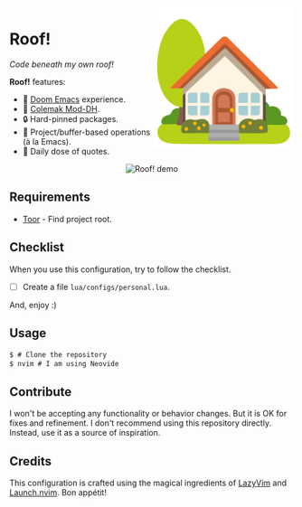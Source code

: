 <img src="docs/logo.svg" alt="Logos logo" width="250" align="right">

# Roof!

_Code beneath my own roof!_

**Roof!** features:

- 👾 [Doom Emacs][doom] experience.
- 🐲 [Colemak Mod-DH][colemak].
- 🔒 Hard-pinned packages.
- 🚩 Project/buffer-based operations (à la Emacs).
- 💭 Daily dose of quotes.

<div align="center">
    <img src="https://github.com/azzamsa/roof/assets/17734314/16b4ec66-6abc-429a-99db-28803d21ad42"
         style="border-radius: 2%;"
         width="450"
         alt="Roof! demo"
    />
</div>

## Requirements

- [Toor](https://github.com/azzamsa/toor) - Find project root.

## Checklist

When you use this configuration, try to follow the checklist.

- [ ] Create a file `lua/configs/personal.lua`.

And, enjoy :)

## Usage

```shell
$ # Clone the repository
$ nvim # I am using Neovide
```

## Contribute

I won't be accepting any functionality or behavior changes. But it is OK for fixes and refinement.
I don't recommend using this repository directly. Instead, use it as a source of inspiration.

## Credits

This configuration is crafted using the magical ingredients of [LazyVim][lazyvim] and [Launch.nvim][launch.nvim]. Bon appétit!

[doom]: https://github.com/doomemacs/doomemacs/
[colemak]: https://github.com/wbolster/emacs-evil-colemak-basics
[lazyvim]: https://github.com/LazyVim/LazyVim/tree/77672ba3fd401b84d62a93640691acc7ee9b3157
[launch.nvim]: https://github.com/LunarVim/Launch.nvim/commit/29f420def1079a9d634c86487db4253cd24868b2
